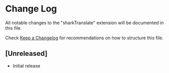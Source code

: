 # Change Log

All notable changes to the "sharkTranslate" extension will be documented in this file.

Check [Keep a Changelog](http://keepachangelog.com/) for recommendations on how to structure this file.

## [Unreleased]

- Initial release